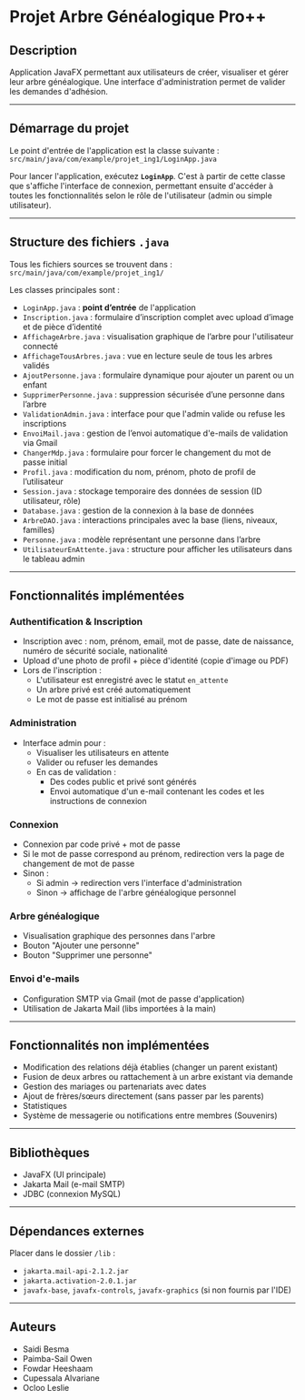 # Projet Arbre Généalogique Pro++

## Description

Application JavaFX permettant aux utilisateurs de créer, visualiser et gérer leur arbre généalogique. Une interface d'administration permet de valider les demandes d'adhésion.

---

## Démarrage du projet

Le point d'entrée de l'application est la classe suivante :  
`src/main/java/com/example/projet_ing1/LoginApp.java`

Pour lancer l'application, exécutez **`LoginApp`**. C'est à partir de cette classe que s'affiche l'interface de connexion, permettant ensuite d'accéder à toutes les fonctionnalités selon le rôle de l'utilisateur (admin ou simple utilisateur).

---

## Structure des fichiers `.java`

Tous les fichiers sources se trouvent dans :  
`src/main/java/com/example/projet_ing1/`

Les classes principales sont :

- `LoginApp.java` : **point d’entrée** de l'application  
- `Inscription.java` : formulaire d’inscription complet avec upload d’image et de pièce d’identité  
- `AffichageArbre.java` : visualisation graphique de l’arbre pour l'utilisateur connecté  
- `AffichageTousArbres.java` : vue en lecture seule de tous les arbres validés  
- `AjoutPersonne.java` : formulaire dynamique pour ajouter un parent ou un enfant  
- `SupprimerPersonne.java` : suppression sécurisée d’une personne dans l’arbre  
- `ValidationAdmin.java` : interface pour que l'admin valide ou refuse les inscriptions  
- `EnvoiMail.java` : gestion de l’envoi automatique d'e-mails de validation via Gmail  
- `ChangerMdp.java` : formulaire pour forcer le changement du mot de passe initial  
- `Profil.java` : modification du nom, prénom, photo de profil de l’utilisateur  
- `Session.java` : stockage temporaire des données de session (ID utilisateur, rôle)  
- `Database.java` : gestion de la connexion à la base de données  
- `ArbreDAO.java` : interactions principales avec la base (liens, niveaux, familles)  
- `Personne.java` : modèle représentant une personne dans l’arbre  
- `UtilisateurEnAttente.java` : structure pour afficher les utilisateurs dans le tableau admin  

---

## Fonctionnalités implémentées

### Authentification & Inscription

- Inscription avec : nom, prénom, email, mot de passe, date de naissance, numéro de sécurité sociale, nationalité  
- Upload d'une photo de profil + pièce d'identité (copie d'image ou PDF)  
- Lors de l'inscription :
  - L'utilisateur est enregistré avec le statut `en_attente`
  - Un arbre privé est créé automatiquement
  - Le mot de passe est initialisé au prénom

### Administration

- Interface admin pour :
  - Visualiser les utilisateurs en attente
  - Valider ou refuser les demandes
  - En cas de validation :
    - Des codes public et privé sont générés
    - Envoi automatique d'un e-mail contenant les codes et les instructions de connexion

### Connexion

- Connexion par code privé + mot de passe
- Si le mot de passe correspond au prénom, redirection vers la page de changement de mot de passe
- Sinon :
  - Si admin → redirection vers l'interface d'administration
  - Sinon → affichage de l'arbre généalogique personnel

### Arbre généalogique

- Visualisation graphique des personnes dans l'arbre
- Bouton "Ajouter une personne"
- Bouton "Supprimer une personne"

### Envoi d'e-mails

- Configuration SMTP via Gmail (mot de passe d'application)
- Utilisation de Jakarta Mail (libs importées à la main)

---

## Fonctionnalités non implémentées

- Modification des relations déjà établies (changer un parent existant)
- Fusion de deux arbres ou rattachement à un arbre existant via demande
- Gestion des mariages ou partenariats avec dates
- Ajout de frères/sœurs directement (sans passer par les parents)
- Statistiques
- Système de messagerie ou notifications entre membres (Souvenirs)

---

## Bibliothèques

- JavaFX (UI principale)
- Jakarta Mail (e-mail SMTP)
- JDBC (connexion MySQL)

---

## Dépendances externes

Placer dans le dossier `/lib` :

- `jakarta.mail-api-2.1.2.jar`
- `jakarta.activation-2.0.1.jar`
- `javafx-base`, `javafx-controls`, `javafx-graphics` (si non fournis par l'IDE)

---

## Auteurs

- Saidi Besma  
- Paimba-Sail Owen  
- Fowdar Heeshaam  
- Cupessala Alvariane  
- Ocloo Leslie
